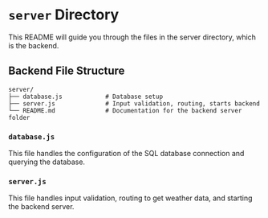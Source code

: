 # `server` Directory

This README will guide you through the files in the server directory, which is the backend.

## Backend File Structure

```
server/
├── database.js            # Database setup
├── server.js              # Input validation, routing, starts backend
└── README.md              # Documentation for the backend server folder
```

### `database.js`

This file handles the configuration of the SQL database connection and querying the database.

### `server.js`

This file handles input validation, routing to get weather data, and starting the backend server.
